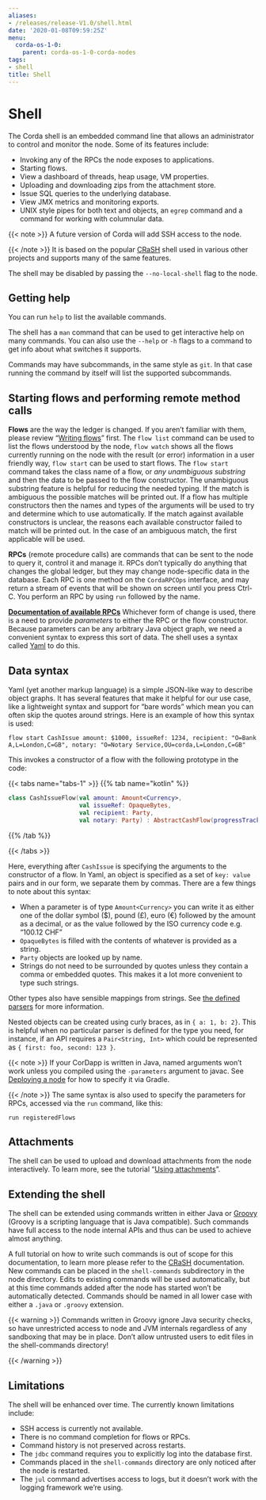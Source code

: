 ```yaml
---
aliases:
- /releases/release-V1.0/shell.html
date: '2020-01-08T09:59:25Z'
menu:
  corda-os-1-0:
    parent: corda-os-1-0-corda-nodes
tags:
- shell
title: Shell
---
```





# Shell

The Corda shell is an embedded command line that allows an administrator to control and monitor the node.
Some of its features include:


* Invoking any of the RPCs the node exposes to applications.
* Starting flows.
* View a dashboard of threads, heap usage, VM properties.
* Uploading and downloading zips from the attachment store.
* Issue SQL queries to the underlying database.
* View JMX metrics and monitoring exports.
* UNIX style pipes for both text and objects, an `egrep` command and a command for working with columnular data.

{{< note >}}
A future version of Corda will add SSH access to the node.

{{< /note >}}
It is based on the popular [CRaSH](http://www.crashub.org/) shell used in various other projects and supports many of the same features.

The shell may be disabled by passing the `--no-local-shell` flag to the node.


## Getting help

You can run `help` to list the available commands.

The shell has a `man` command that can be used to get interactive help on many commands. You can also use the
`--help` or `-h` flags to a command to get info about what switches it supports.

Commands may have subcommands, in the same style as `git`. In that case running the command by itself will
list the supported subcommands.


## Starting flows and performing remote method calls

**Flows** are the way the ledger is changed. If you aren’t familiar with them, please review “[Writing flows](flow-state-machines.md)”
first. The `flow list` command can be used to list the flows understood by the node, `flow watch` shows all the flows
currently running on the node with the result (or error) information in a user friendly way, `flow start` can be
used to start flows. The `flow start` command takes the class name of a flow, or *any unambiguous substring* and
then the data to be passed to the flow constructor. The unambiguous substring feature is helpful for reducing
the needed typing. If the match is ambiguous the possible matches will be printed out. If a flow has multiple
constructors then the names and types of the arguments will be used to try and determine which to use automatically.
If the match against available constructors is unclear, the reasons each available constructor failed to match
will be printed out. In the case of an ambiguous match, the first applicable will be used.

**RPCs** (remote procedure calls) are commands that can be sent to the node to query it, control it and manage it.
RPCs don’t typically do anything that changes the global ledger, but they may change node-specific data in the
database. Each RPC is one method on the `CordaRPCOps` interface, and may return a stream of events that will
be shown on screen until you press Ctrl-C. You perform an RPC by using `run` followed by the name.

**<a href="api/kotlin/corda/net.corda.core.messaging/-corda-r-p-c-ops/index.html">Documentation of available RPCs</a>**
Whichever form of change is used, there is a need to provide *parameters* to either the RPC or the flow
constructor. Because parameters can be any arbitrary Java object graph, we need a convenient syntax to express
this sort of data. The shell uses a syntax called [Yaml](http://www.yaml.org/spec/1.2/spec.html) to do this.


## Data syntax

Yaml (yet another markup language) is a simple JSON-like way to describe object graphs. It has several features
that make it helpful for our use case, like a lightweight syntax and support for “bare words” which mean you can
often skip the quotes around strings. Here is an example of how this syntax is used:

`flow start CashIssue amount: $1000, issueRef: 1234, recipient: "O=Bank A,L=London,C=GB", notary: "O=Notary Service,OU=corda,L=London,C=GB"`

This invokes a constructor of a flow with the following prototype in the code:

{{< tabs name="tabs-1" >}}
{{% tab name="kotlin" %}}
```kotlin
class CashIssueFlow(val amount: Amount<Currency>,
                    val issueRef: OpaqueBytes,
                    val recipient: Party,
                    val notary: Party) : AbstractCashFlow(progressTracker)
```
{{% /tab %}}

{{< /tabs >}}

Here, everything after `CashIssue` is specifying the arguments to the constructor of a flow. In Yaml, an object
is specified as a set of `key: value` pairs and in our form, we separate them by commas. There are a few things
to note about this syntax:


* When a parameter is of type `Amount<Currency>` you can write it as either one of the dollar symbol ($),
pound (£), euro (€) followed by the amount as a decimal, or as the value followed by the ISO currency code
e.g. “100.12 CHF”
* `OpaqueBytes` is filled with the contents of whatever is provided as a string.
* `Party` objects are looked up by name.
* Strings do not need to be surrounded by quotes unless they contain a comma or embedded quotes. This makes it
a lot more convenient to type such strings.

Other types also have sensible mappings from strings. See [the defined parsers](api/kotlin/corda/net.corda.client.jackson/-jackson-support/index.html) for more information.

Nested objects can be created using curly braces, as in `{ a: 1, b: 2}`. This is helpful when no particular
parser is defined for the type you need, for instance, if an API requires a `Pair<String, Int>`
which could be represented as `{ first: foo, second: 123 }`.

{{< note >}}
If your CorDapp is written in Java,
named arguments won’t work unless you compiled using the `-parameters` argument to javac.
See [Deploying a node](deploying-a-node.md) for how to specify it via Gradle.

{{< /note >}}
The same syntax is also used to specify the parameters for RPCs, accessed via the `run` command, like this:

`run registeredFlows`


## Attachments

The shell can be used to upload and download attachments from the node interactively. To learn more, see
the tutorial “[Using attachments](tutorial-attachments.md)”.


## Extending the shell

The shell can be extended using commands written in either Java or [Groovy](http://groovy-lang.org/) (Groovy is a scripting language that
is Java compatible). Such commands have full access to the node internal APIs and thus can be used to achieve
almost anything.

A full tutorial on how to write such commands is out of scope for this documentation, to learn more please
refer to the [CRaSH](http://www.crashub.org/) documentation. New commands can be placed in the `shell-commands` subdirectory in the
node directory. Edits to existing commands will be used automatically, but at this time commands added after the
node has started won’t be automatically detected. Commands should be named in all lower case with either a
`.java` or `.groovy` extension.


{{< warning >}}
Commands written in Groovy ignore Java security checks, so have unrestricted access to node and JVM
internals regardless of any sandboxing that may be in place. Don’t allow untrusted users to edit files in the
shell-commands directory!

{{< /warning >}}



## Limitations

The shell will be enhanced over time. The currently known limitations include:


* SSH access is currently not available.
* There is no command completion for flows or RPCs.
* Command history is not preserved across restarts.
* The `jdbc` command requires you to explicitly log into the database first.
* Commands placed in the `shell-commands` directory are only noticed after the node is restarted.
* The `jul` command advertises access to logs, but it doesn’t work with the logging framework we’re using.





